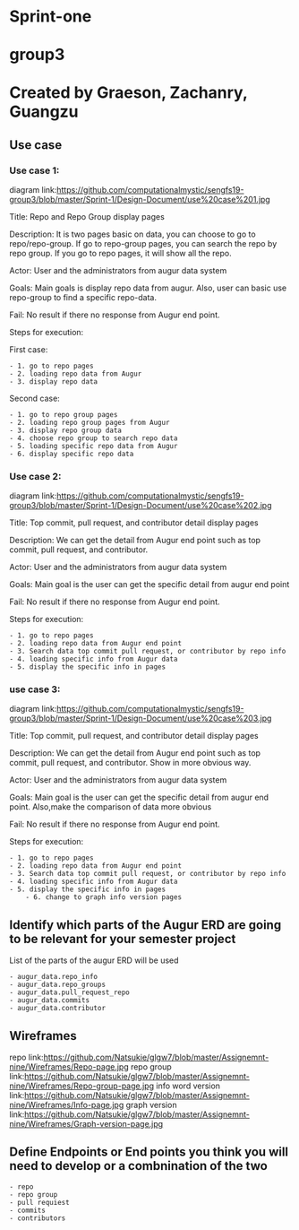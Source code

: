# Sprint-one <br><br>group3 <br><br> Created by Graeson, Zachanry, Guangzu


## Use case

###  Use case 1:

diagram link:https://github.com/computationalmystic/sengfs19-group3/blob/master/Sprint-1/Design-Document/use%20case%201.jpg

Title: Repo and Repo Group display pages

Description: It is two pages basic on data, you can choose to go to repo/repo-group. If go to repo-group pages, you can search the repo by repo group. If you go to repo pages, it will show all the repo.

Actor: User and the administrators from augur data system

Goals: Main goals is display repo data from augur. Also, user can basic use repo-group to find a specific repo-data.

Fail: No result if there no response from Augur end point.

Steps for execution:

First case:

	- 1. go to repo pages
	- 2. loading repo data from Augur
	- 3. display repo data
Second case:

	- 1. go to repo group pages
	- 2. loading repo group pages from Augur
	- 3. display repo group data
	- 4. choose repo group to search repo data
	- 5. loading specific repo data from Augur
	- 6. display specific repo data


###  Use case 2:

diagram link:https://github.com/computationalmystic/sengfs19-group3/blob/master/Sprint-1/Design-Document/use%20case%202.jpg

Title: Top commit, pull request, and contributor detail display pages

Description: We can get the detail from Augur end point such as top commit, pull request, and contributor.

Actor: User and the administrators from augur data system

Goals: Main goal is the user can get the specific detail from augur end point

Fail: No result if there no response from Augur end point.

Steps for execution:

	- 1. go to repo pages
	- 2. loading repo data from Augur end point
	- 3. Search data top commit pull request, or contributor by repo info
	- 4. loading specific info from Augur data
	- 5. display the specific info in pages

### use case 3:

diagram link:https://github.com/computationalmystic/sengfs19-group3/blob/master/Sprint-1/Design-Document/use%20case%203.jpg

Title: Top commit, pull request, and contributor detail display pages

Description: We can get the detail from Augur end point such as top commit, pull request, and contributor. Show in more obvious way.

Actor: User and the administrators from augur data system

Goals: Main goal is the user can get the specific detail from augur end point. Also,make the comparison of data more obvious

Fail: No result if there no response from Augur end point.

Steps for execution:

	- 1. go to repo pages
	- 2. loading repo data from Augur end point
	- 3. Search data top commit pull request, or contributor by repo info
	- 4. loading specific info from Augur data
	- 5. display the specific info in pages
        - 6. change to graph info version pages


## Identify which parts of the Augur ERD are going to be relevant for your semester project
  List of the parts of the augur ERD will be used
  
	- augur_data.repo_info
  	- augur_data.repo_groups
	- augur_data.pull_request_repo 
 	- augur_data.commits
  	- augur_data.contributor
## Wireframes

repo link:https://github.com/Natsukie/glgw7/blob/master/Assignemnt-nine/Wireframes/Repo-page.jpg
repo group link:https://github.com/Natsukie/glgw7/blob/master/Assignemnt-nine/Wireframes/Repo-group-page.jpg
info word version link:https://github.com/Natsukie/glgw7/blob/master/Assignemnt-nine/Wireframes/Info-page.jpg
graph version link:https://github.com/Natsukie/glgw7/blob/master/Assignemnt-nine/Wireframes/Graph-version-page.jpg

## Define Endpoints or  End points you think you will need to develop or a combnination of the two

	- repo
	- repo group
	- pull requiest 
	- commits
	- contributors

